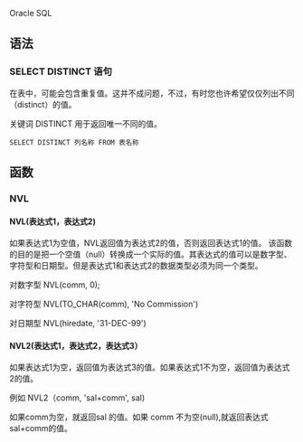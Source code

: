 Oracle SQL

## 语法

### SELECT DISTINCT 语句

在表中，可能会包含重复值。这并不成问题，不过，有时您也许希望仅仅列出不同（distinct）的值。

关键词 DISTINCT 用于返回唯一不同的值。

```
SELECT DISTINCT 列名称 FROM 表名称
```

## 函数

### NVL

#### NVL(表达式1，表达式2)

如果表达式1为空值，NVL返回值为表达式2的值，否则返回表达式1的值。 该函数的目的是把一个空值（null）转换成一个实际的值。其表达式的值可以是数字型、字符型和日期型。但是表达式1和表达式2的数据类型必须为同一个类型。

对数字型 NVL(comm, 0);

对字符型 NVL(TO_CHAR(comm), 'No Commission')

对日期型 NVL(hiredate, '31-DEC-99')

#### NVL2(表达式1，表达式2，表达式3）

如果表达式1为空，返回值为表达式3的值。如果表达式1不为空，返回值为表达式2的值。

例如 NVL2（comm, 'sal+comm', sal)

如果comm为空，就返回sal 的值。如果 comm 不为空(null),就返回表达式 sal+comm的值。